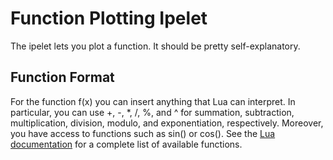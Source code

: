 # Function Plotting Ipelet #

The ipelet lets you plot a function.  It should be pretty
self-explanatory.

## Function Format ##

For the function f(x) you can insert anything that Lua can interpret.
In particular, you can use +, -, *, /, %, and ^ for summation,
subtraction, multiplication, division, modulo, and exponentiation,
respectively.  Moreover, you have access to functions such as sin() or
cos().  See the
[Lua documentation](https://www.lua.org/manual/5.3/manual.html#6.7)
for a complete list of available functions.

